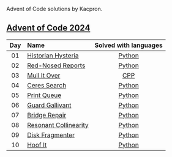 Advent of Code solutions by Kacpron.

## [Advent of Code 2024](https://adventofcode.com/2024/)

| Day | Name                                                        | Solved with languages                                                                                                       |
|:---:|:------------------------------------------------------------|:---------------------------------------------------------------------------------------------------------------------------:|
| 01  | [Historian Hysteria](https://adventofcode.com/2024/day/1)   | [Python](day01/solve.py)                                                                                                 |
| 02  | [Red-Nosed Reports](https://adventofcode.com/2024/day/2)    | [Python](day02/solve.py)                                                                                                 |
| 03  | [Mull It Over](https://adventofcode.com/2024/day/4)    | [CPP](day03/solve.cpp)                                                                                                 |
| 04  | [Ceres Search](https://adventofcode.com/2024/day/4)    | [Python](day04/solve.py)                                                                                                 |
| 05 | [Print Queue](https://adventofcode.com/2024/day/5)    | [Python](day05/solve.py)                                                                                                 |
| 06 | [Guard Gallivant](https://adventofcode.com/2024/day/6)    | [Python](day06/solve.py)                                                                                                 |
| 07 | [Bridge Repair](https://adventofcode.com/2024/day/7)    | [Python](day07/solve.py)                                                                                                 |
| 08 | [Resonant Collinearity](https://adventofcode.com/2024/day/8)    | [Python](day08/solve.py)                                                                                                 |
| 09 | [Disk Fragmenter](https://adventofcode.com/2024/day/9)    | [Python](day09/solve.py)                                                                                                 |
| 10 | [Hoof It](https://adventofcode.com/2024/day/10)    | [Python](day10/solve.py)                                                                                                 |
